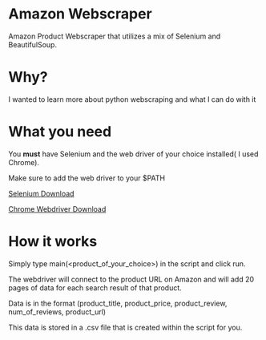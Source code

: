 # Amazon Webscraper

Amazon Product Webscraper that utilizes a mix of Selenium and BeautifulSoup. 


# Why?

I wanted to learn more about python webscraping and what I can do with it

# What you need

You **must** have Selenium and the web driver of your choice installed( I used Chrome).

Make sure to add the web driver to your $PATH

[Selenium Download](https://www.selenium.dev/documentation/webdriver/getting_started/)     

[Chrome Webdriver Download](https://chromedriver.chromium.org/downloads)



# How it works

Simply type main(<product_of_your_choice>) in the script and click run.

The webdriver will connect to the product URL on Amazon and will add 20 pages of data for each search result of that product. 

Data is in the format (product_title, product_price, product_review, num_of_reviews, product_url)

This data is stored in a .csv file that is created within the script for you.



